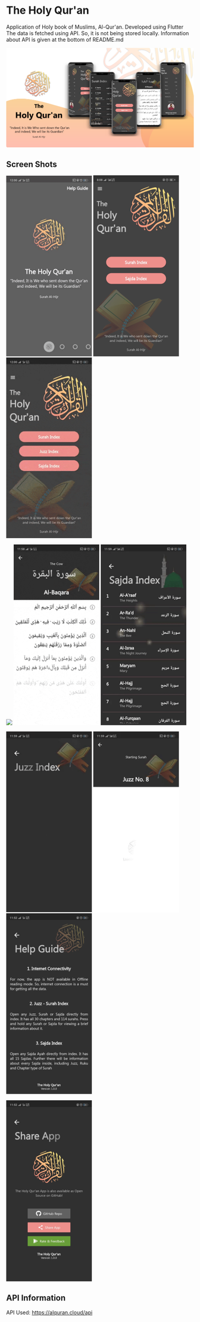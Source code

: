 # The Holy Qur'an

Application of Holy book of Muslims, Al-Qur'an. Developed using Flutter
The data is fetched using API. So, it is not being stored locally. Information about API is given at the bottom of README.md

<img src="screenShots/holyQuran.png">

## Screen Shots

<img src="assets/github_gif/intro.gif" width=230> <img src="screenShots/home.jpg" width=230> <img src="assets/github_gif/drawer3d.gif" width=230>

<img src="assets/github_gif/surahIndex.gif.jpg" width=230> <img src="assets/github_gif/surahView.gif" width=230> <img src="assets/github_gif/sajdaIndex.gif" width=230>

<img src="assets/github_gif/juzIndex.gif" width=230> <img src="assets/github_gif/juzView.gif" width=230> <img src="screenShots/helpGuide.jpg" width=230> 

<img src="screenShots/shareApp.jpg" width=230> 

## API Information

API Used: https://alquran.cloud/api